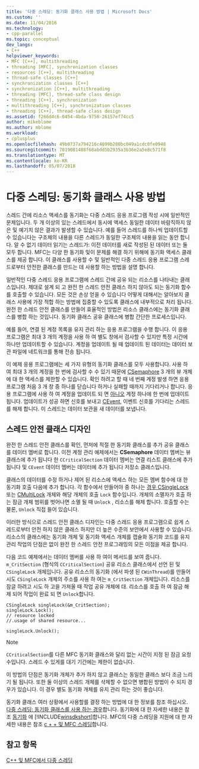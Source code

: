 ```yaml
---
title: '다중 스레딩: 동기화 클래스 사용 방법 | Microsoft Docs'
ms.custom: ''
ms.date: 11/04/2016
ms.technology:
- cpp-parallel
ms.topic: conceptual
dev_langs:
- C++
helpviewer_keywords:
- MFC [C++], multithreading
- threading [MFC], synchronization classes
- resources [C++], multithreading
- thread-safe classes [C++]
- synchronization classes [C++]
- synchronization [C++], multithreading
- threading [MFC], thread-safe class design
- threading [C++], synchronization
- multithreading [C++], synchronization classes
- threading [C++], thread-safe class design
ms.assetid: f266d4c6-0454-4bda-9758-26157ef74cc5
author: mikeblome
ms.author: mblome
ms.workload:
- cplusplus
ms.openlocfilehash: 49b0737a794216c4899b280bc049a1cdc0fe0948
ms.sourcegitcommit: 7019081488f68abdd5b2935a3b36e2a5e8c571f8
ms.translationtype: MT
ms.contentlocale: ko-KR
ms.lasthandoff: 05/07/2018
---
```

# <a name="multithreading-how-to-use-the-synchronization-classes"></a>다중 스레딩: 동기화 클래스 사용 방법
스레드 간에 리소스 액세스를 동기화는 다중 스레드 응용 프로그램 작성 시에 일반적인 문제입니다. 두 개 이상의 있는 스레드에서 동시에 액세스 동일한 데이터 바람직하지 않은 및 예기치 않은 결과가 발생할 수 있습니다. 예를 들어 스레드를 하나씩 업데이트할 수 있습니다는 구조체의 내용을 다른 스레드가 동일한 구조체의 내용을 읽는 동안 합니다. 알 수 없기 데이터 읽기는 스레드가: 이전 데이터를 새로 작성된 된 데이터 또는 둘 모두 합니다. MFC는 다양 한 동기화 및이 문제를 해결 하기 위해에 동기화 액세스 클래스를 제공 합니다. 이 클래스를 사용할 수 및 일반적인 다중 스레드 응용 프로그램 스레드로부터 안전한 클래스를 만드는 데 사용할 하는 방법을 설명 합니다.  
  
 일반적인 다중 스레드 응용 프로그램에 스레드 간에 공유 되는 리소스를 나타내는 클래스입니다. 제대로 설계 되 고 완전 한 스레드 안전 클래스 하지 않아도 되는 동기화 함수를 호출할 수 있습니다. 모든 것은 손상 얻을 수 있습니다 어떻게 대해서는 알아보지 클래스 사용에 가장 적합 하는 방법에 집중할 수 있도록 클래스에 내부적으로 처리 됩니다. 완전 한 스레드 안전 클래스를 만들어 효율적인 방법은 리소스 클래스에는 동기화 클래스를 병합 하는 것입니다. 동기화 클래스 공유 클래스에 병합 간단한 프로세스입니다.  
  
 예를 들어, 연결 된 계정 목록을 유지 관리 하는 응용 프로그램을 수행 합니다. 이 응용 프로그램은 최대 3 개의 계정을 사용 하 여 별도 창에서 검사할 수 있지만 특정 시간에 하나만 업데이트할 수 있습니다. 계정을 업데이트 될 때 업데이트 된 데이터는 데이터 보관 파일에 네트워크를 통해 전송 됩니다.  
  
 이 예제 응용 프로그램에는 세 가지 유형의 동기화 클래스를 모두 사용합니다. 사용 하 여 최대 3 개의 계정을 한 번에 검사할 수 수 있기 때문에 [CSemaphore](../mfc/reference/csemaphore-class.md) 3 개의 뷰 개체에 대 한 액세스를 제한할 수 있습니다. 확인 하려고 할 때 네 번째 계정 발생 하면 응용 프로그램 처음 3 개 창 중 하나를 닫습니다 하거나 실패할 때까지 기다리거나 합니다. 응용 프로그램에 사용 하 여 계정을 업데이트 되 면 [아니오](../mfc/reference/ccriticalsection-class.md) 계정 하나에 한 번에 업데이트 됩니다. 업데이트가 성공 하면 신호를 보내고 [CEvent](../mfc/reference/cevent-class.md), 이벤트 신호를 기다리는 스레드를 해제 합니다. 이 스레드는 데이터 보관을 새 데이터를 보냅니다.  
  
##  <a name="_mfc_designing_a_thread.2d.safe_class"></a> 스레드 안전 클래스 디자인  
 완전 한 스레드 안전 클래스를 확인, 먼저에 적절 한 동기화 클래스를 추가 공유 클래스를 데이터 멤버로 합니다. 이전 계정 관리 예제에서는 **CSemaphore** 데이터 멤버는 뷰 클래스에 추가 됩니다 한 `CCriticalSection` 데이터 멤버는 연결 리스트 클래스에 추가 됩니다 및 `CEvent` 데이터 멤버는 데이터에 추가 됩니다 저장소 클래스입니다.  
  
 클래스의 데이터를 수정 하거나 제어 된 리소스에 액세스 하는 모든 멤버 함수에 대 한 동기화 호출 다음에 추가 합니다. 각 함수에서 만들어야 중 하나는 [경우 CSingleLock](../mfc/reference/csinglelock-class.md) 또는 [CMultiLock](../mfc/reference/cmultilock-class.md) 개체와 해당 개체의 호출 `Lock` 함수입니다. 개체의 소멸자가 호출 하는 잠금 개체 범위를 벗어나면 소멸 될 때 `Unlock` , 리소스를 해제 합니다. 호출할 수는 물론, `Unlock` 직접 들어 있습니다.  
  
 이러한 방식으로 스레드 안전 클래스 디자인는 다중 스레드 응용 프로그램으로 쉽게 스레드로부터 안전 하지 않은 클래스 하지만 더 높은 수준의 보안에서 사용할 수 있습니다. 리소스의 클래스에는 동기화 개체 및 동기화 액세스 개체를 캡슐화 동기화 코드를 유지 관리 작업의 단점은 없이 완전 한 스레드 안전 프로그래밍의 모든 이점을 제공 합니다.  
  
 다음 코드 예제에서는 데이터 멤버를 사용 하 여이 메서드를 보여 줍니다. `m_CritSection` (형식의 `CCriticalSection`) 공유 리소스 클래스에서 선언 된 및 `CSingleLock` 개체입니다. 공유 리소스의 동기화 (에서 파생 된 `CWinThread`)를 만들어 시도 `CSingleLock` 개체의 주소를 사용 하 여는 `m_CritSection` 개체입니다. 리소스를 잠글 하려고 시도 하 고을 가져올 때 작업 공유 개체에 대. 리소스를 호출 하 여 잠금 해제 되어 작업이 완료 되 면 `Unlock`합니다.  
  
```  
CSingleLock singleLock(&m_CritSection);  
singleLock.Lock();  
// resource locked  
//.usage of shared resource...  
  
singleLock.Unlock();  
```  
  
> [!NOTE]
>  `CCriticalSection`를 다른 MFC 동기화 클래스와 달리 없는 시간이 지정 된 잠금 요청 수입니다. 스레드 수 있게를 대기 기간에는 제한이 없습니다.  
  
 이 방법의 단점은 동기화 개체가 추가 하지 않고 클래스는 동일한 클래스 보다 조금 느리기 될 됩니다. 또한 둘 이상의 스레드 개체를 삭제할 수 없으면 병합된 방법이 수 되지 경우가 있습니다. 이 경우 별도 동기화 개체를 유지 관리 하는 것이 좋습니다.  
  
 동기화 클래스 여러 상황에서 사용할를 결정 하는 방법에 대 한 정보를 참조 하십시오. [다중 스레딩: 동기화 클래스를 사용 하는 경우](../parallel/multithreading-when-to-use-the-synchronization-classes.md)합니다. 동기화에 대 한 자세한 내용은 참조 [동기화](http://msdn.microsoft.com/library/windows/desktop/ms686353) 에 [!INCLUDE[winsdkshort](../atl-mfc-shared/reference/includes/winsdkshort_md.md)]합니다. MFC의 다중 스레딩을 지원에 대 한 자세한 내용은 참조 [c + + 및 MFC 스레딩](../parallel/multithreading-with-cpp-and-mfc.md)합니다.  
  
## <a name="see-also"></a>참고 항목  
 [C++ 및 MFC에서 다중 스레딩](../parallel/multithreading-with-cpp-and-mfc.md)
